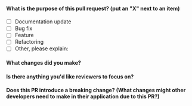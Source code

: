 #### What is the purpose of this pull request? (put an "X" next to an item)

- [ ] Documentation update
- [ ] Bug fix
- [ ] Feature
- [ ] Refactoring
- [ ] Other, please explain:

#### What changes did you make?

#### Is there anything you'd like reviewers to focus on?

#### Does this PR introduce a breaking change? (What changes might other developers need to make in their application due to this PR?)